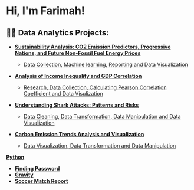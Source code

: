 # <h1>Hi, I'm Farimah!
 
<h2>👩‍💻 Data Analytics Projects:</h2>

- <b><a href="https://github.com/farimaahchz/07-Co2.git">Sustainability Analysis: CO2 Emission Predictors, Progressive Nations, and Future Non-Fossil Fuel Energy Prices</b>
  - Data Collection, Machine learning, Reporting and Data Visualization</b>
- <b><a href="https://github.com/farimaahchz/06_Income_inequality_in_relation_to_GDP.git">Analysis of Income Inequality and GDP Correlation</b>
  - Research, Data Collection, Calculating Pearson Correlation Coefficient
and Data Visulization</b>
- <b><a href="https://github.com/farimaahchz/05-Shark-Attack.git">Understanding Shark Attacks: Patterns and Risks</b>
  - Data Cleaning, Data Transformation, Data Manipulation and Data Visualization</b>

- <b><a href="https://github.com/farimaahchz/04-Global-CO2-Emissions.git">Carbon Emission Trends Analysis and Visualization</b>
  - Data Visualization, Data Transformation and Data Manipulation </b>

<b>Python</b>
- <b><a href="https://github.com/farimaahchz/03-Files.git">Finding Password</b>
- <b><a href="https://github.com/farimaahchz/02-Arguments.git">Gravity</b>
- <b><a href="https://github.com/farimaahchz/01-strings.git">Soccer Match Report</b>
